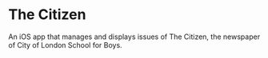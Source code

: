 The Citizen
===========

An iOS app that manages and displays issues of The Citizen, the newspaper of City of London School for Boys.